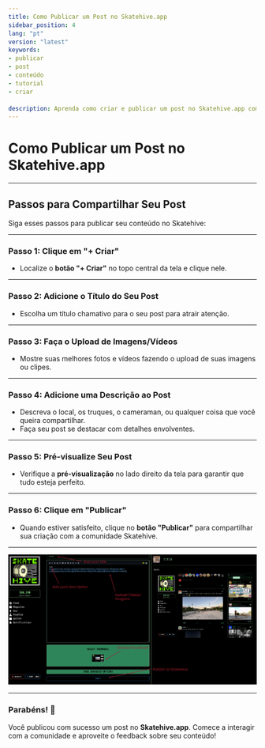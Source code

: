 ```yaml
---
title: Como Publicar um Post no Skatehive.app 
sidebar_position: 4
lang: "pt"
version: "latest"
keywords: 
- publicar
- post 
- conteúdo
- tutorial
- criar

description: Aprenda como criar e publicar um post no Skatehive.app com este passo a passo simples. Compartilhe suas fotos e vídeos com a comunidade!
---
```


# Como Publicar um Post no Skatehive.app

---

## Passos para Compartilhar Seu Post

Siga esses passos para publicar seu conteúdo no Skatehive:

---

### Passo 1: Clique em "+ Criar"

- Localize o **botão "+ Criar"** no topo central da tela e clique nele.

---

### Passo 2: Adicione o Título do Seu Post

- Escolha um título chamativo para o seu post para atrair atenção.

---

### Passo 3: Faça o Upload de Imagens/Vídeos

- Mostre suas melhores fotos e vídeos fazendo o upload de suas imagens ou clipes.

---

### Passo 4: Adicione uma Descrição ao Post

- Descreva o local, os truques, o cameraman, ou qualquer coisa que você queira compartilhar.  
- Faça seu post se destacar com detalhes envolventes.

---

### Passo 5: Pré-visualize Seu Post

- Verifique a **pré-visualização** no lado direito da tela para garantir que tudo esteja perfeito.

---

### Passo 6: Clique em "Publicar"

- Quando estiver satisfeito, clique no **botão "Publicar"** para compartilhar sua criação com a comunidade Skatehive.

---

![Publicar Post](../../../../../src/assets/Tuto--basic/1.png)

---

### Parabéns! 🎉  

Você publicou com sucesso um post no **Skatehive.app**. Comece a interagir com a comunidade e aproveite o feedback sobre seu conteúdo!
